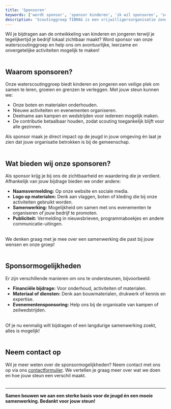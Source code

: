 ```yaml
---
title: 'Sponsoren'
keywords: ['wordt sponsor', 'sponsor kinderen', 'ik wil sponsoren', 'scouting sponsoren', 'sociale sponsoring', 'sponsor vereniging', 'vereniging sponsoren', 'sponsor mogelijkheden']
description: 'Scoutinggroep TIBRAG is een vrijwilligersorganisatie zonder winstoogmerk, hierom is alle hulp welkom. Met sponsoren kunnen wij geweldige kampen organiseren of goede materialen aanschaffen. Iedere hulp houd onze contributie laag.'
---
```


Wil je bijdragen aan de ontwikkeling van kinderen en jongeren terwijl je tegelijkertijd je bedrijf lokaal zichtbaar maakt? Word sponsor van onze waterscoutinggroep en help ons om avontuurlijke, leerzame en onvergetelijke activiteiten mogelijk te maken!<br><br>

## Waarom sponsoren?  

Onze waterscoutinggroep biedt kinderen en jongeren een veilige plek om samen te leren, groeien en grenzen te verleggen. Met jouw steun kunnen we:  
- Onze boten en materialen onderhouden.  
- Nieuwe activiteiten en evenementen organiseren.  
- Deelname aan kampen en wedstrijden voor iedereen mogelijk maken.  
- De contributie betaalbaar houden, zodat scouting toegankelijk blijft voor alle gezinnen.  

Als sponsor maak je direct impact op de jeugd in jouw omgeving én laat je zien dat jouw organisatie betrokken is bij de gemeenschap.<br><br>

## Wat bieden wij onze sponsoren?  

Als sponsor krijg je bij ons de zichtbaarheid en waardering die je verdient. Afhankelijk van jouw bijdrage bieden we onder andere:  
- **Naamsvermelding:** Op onze website en sociale media.  
- **Logo op materialen:** Denk aan vlaggen, boten of kleding die bij onze activiteiten gebruikt worden.  
- **Samenwerking:** Mogelijkheid om samen met ons evenementen te organiseren of jouw bedrijf te promoten.  
- **Publiciteit:** Vermelding in nieuwsbrieven, programmaboekjes en andere communicatie-uitingen.<br><br>

We denken graag met je mee over een samenwerking die past bij jouw wensen en onze groep!<br><br>

## Sponsormogelijkheden  

Er zijn verschillende manieren om ons te ondersteunen, bijvoorbeeld:  
- **Financiële bijdrage:** Voor onderhoud, activiteiten of materialen.  
- **Materiaal of diensten:** Denk aan bouwmaterialen, drukwerk of kennis en expertise.  
- **Evenementensponsoring:** Help ons bij de organisatie van kampen of zeilwedstrijden.<br><br>

Of je nu eenmalig wilt bijdragen of een langdurige samenwerking zoekt, alles is mogelijk!<br><br>

## Neem contact op  

Wil je meer weten over de sponsormogelijkheden? Neem contact met ons op via ons [contactformulier](https://tibrag.nl/contact). We vertellen je graag meer over wat we doen en hoe jouw steun een verschil maakt.<br><br>

---

**Samen bouwen we aan een sterke basis voor de jeugd én een mooie samenwerking. Bedankt voor jouw steun!**
